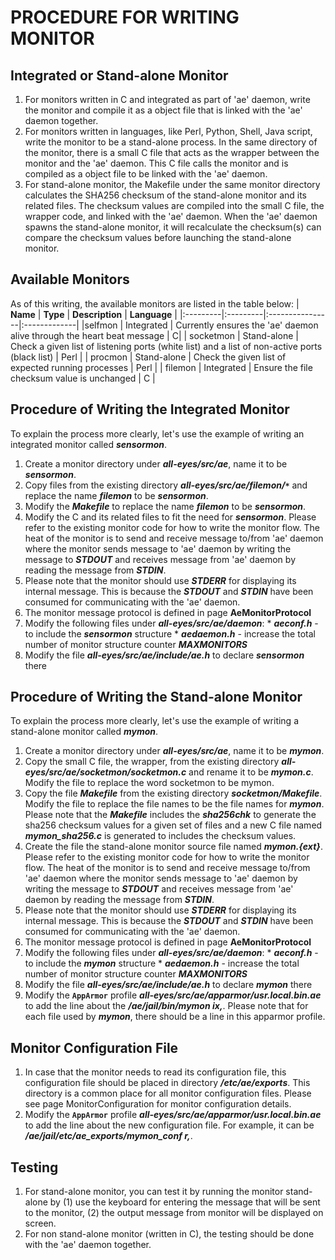 # PROCEDURE FOR WRITING MONITOR #

## Integrated or Stand-alone Monitor ##
  1. For monitors written in C and integrated as part of 'ae' daemon, write the monitor and compile it as a object file that is linked with the 'ae' daemon together.
  1. For monitors written in languages, like Perl, Python, Shell, Java script, write the monitor to be a stand-alone process.  In the same directory of the monitor, there is a small C file that acts as the wrapper between the monitor and the 'ae' daemon. This C file calls the monitor and is compiled as a object file to be linked with the 'ae' daemon.
  1. For stand-alone monitor, the Makefile under the same monitor directory calculates the SHA256 checksum of the stand-alone monitor and its related files. The checksum values are compiled into the small C file, the wrapper code, and linked with the 'ae' daemon. When the 'ae' daemon spawns the stand-alone monitor, it will recalculate the checksum(s) can compare the checksum values before launching the stand-alone monitor.

## Available Monitors ##
As of this writing, the available monitors are listed in the table below:
| **Name** | **Type** | **Description** | **Language** |
|:---------|:---------|:----------------|:-------------|
|selfmon | Integrated | Currently ensures the 'ae' daemon alive through the heart beat message | C|
| socketmon | Stand-alone | Check a given list of listening ports (white list) and a list of non-active ports (black list) | Perl |
| procmon | Stand-alone | Check the given list of expected running processes | Perl |
| filemon | Integrated | Ensure the file checksum value is unchanged | C |

## Procedure of Writing the Integrated Monitor ##
To explain the process more clearly, let's use the example of writing an integrated monitor called **_sensormon_**.
  1. Create a monitor directory under **_all-eyes/src/ae_**, name it to be **_sensormon_**.
  1. Copy files from the existing directory **_all-eyes/src/ae/filemon/`*`_** and replace the name **_filemon_** to be **_sensormon_**.
  1. Modify the **_Makefile_** to replace the name **_filemon_** to be **_sensormon_**.
  1. Modify the C and its related files to fit the need for **_sensormon_**. Please refer to the existing monitor code for how to write the monitor flow. The heat of the monitor is to send and receive message to/from 'ae' daemon where the monitor sends message to 'ae' daemon by writing the message to **_STDOUT_** and receives message from 'ae' daemon by reading the message from **_STDIN_**.
  1. Please note that the monitor should use **_STDERR_** for displaying its internal message. This is because the **_STDOUT_** and **_STDIN_** have been consumed for communicating with the 'ae' daemon.
  1. The monitor message protocol is defined in page **AeMonitorProtocol**
  1. Modify the following files under **_all-eyes/src/ae/daemon_**:
    * **_aeconf.h_**  - to include the **_sensormon_** structure
    * **_aedaemon.h_**  - increase the total number of monitor structure counter **_MAXMONITORS_**
  1. Modify the file **_all-eyes/src/ae/include/ae.h_** to declare **_sensormon_** there

## Procedure of Writing the Stand-alone Monitor ##
To explain the process more clearly, let's use the example of writing a stand-alone monitor called **_mymon_**.
  1. Create a monitor directory under **_all-eyes/src/ae_**, name it to be **_mymon_**.
  1. Copy the small C file, the wrapper, from the existing directory **_all-eyes/src/ae/socketmon/socketmon.c_** and rename it to be **_mymon.c_**. Modify the file to replace the word socketmon to be mymon.
  1. Copy the file **_Makefile_** from the existing directory **_socketmon/Makefile_**. Modify the file to replace the file names to be the file names for **_mymon_**. Please note that the **_Makefile_** includes the **_sha256chk_** to generate the sha256 checksum values for a given set of files and a new C file named **_mymon\_sha256.c_** is generated to includes the checksum values.
  1. Create the file the stand-alone monitor source file named **_mymon.{ext}_**. Please refer to the existing monitor code for how to write the monitor flow. The heat of the monitor is to send and receive message to/from 'ae' daemon where the monitor sends message to 'ae' daemon by writing the message to **_STDOUT_** and receives message from 'ae' daemon by reading the message from **_STDIN_**.
  1. Please note that the monitor should use **_STDERR_** for displaying its internal message. This is because the **_STDOUT_** and **_STDIN_** have been consumed for communicating with the 'ae' daemon.
  1. The monitor message protocol is defined in page **AeMonitorProtocol**
  1. Modify the following files under **_all-eyes/src/ae/daemon_**:
    * **_aeconf.h_**  - to include the **_mymon_** structure
    * **_aedaemon.h_**  - increase the total number of monitor structure counter **_MAXMONITORS_**
  1. Modify the file **_all-eyes/src/ae/include/ae.h_** to declare **_mymon_** there
  1. Modify the **`AppArmor`** profile **_all-eyes/src/ae/apparmor/usr.local.bin.ae_** to add the line about the **_/ae/jail/bin/mymon ix,_**. Please note that for each file used by **_mymon_**, there should be a line in this apparmor profile.

## Monitor Configuration File ##
  1. In case that the monitor needs to read its configuration file, this configuration file should be placed in directory **_/etc/ae/exports_**. This directory is a common place for all monitor configuration files. Please see page MonitorConfiguration for monitor configuration details.
  1. Modify the **`AppArmor`** profile **_all-eyes/src/ae/apparmor/usr.local.bin.ae_** to add the line about the new configuration file. For example, it can be **_/ae/jail/etc/ae\_exports/mymon\_conf r,_**.

## Testing ##
  1. For stand-alone monitor, you can test it by running the monitor stand-alone by (1) use the keyboard for entering the message that will be sent to the monitor, (2) the output message from monitor will be displayed on screen.
  1. For non stand-alone monitor (written in C), the testing should be done with the 'ae' daemon together.